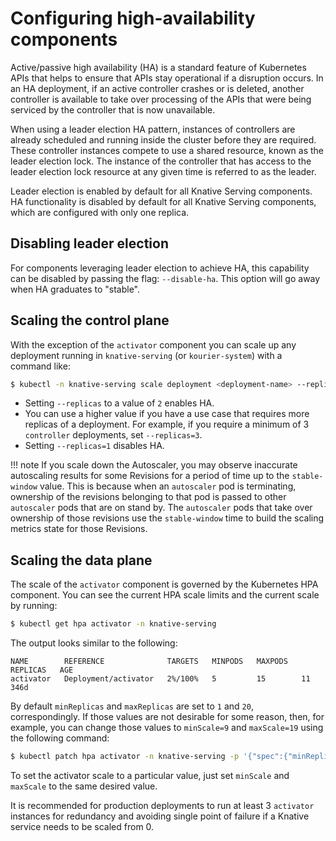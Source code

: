 # Configuring high-availability components

Active/passive high availability (HA) is a standard feature of Kubernetes APIs that helps to ensure that APIs stay operational if a disruption occurs. In an HA deployment, if an active controller crashes or is deleted, another controller is available to take over processing of the APIs that were being serviced by the controller that is now unavailable.

When using a leader election HA pattern, instances of controllers are already scheduled and running inside the cluster before they are required. These controller instances compete to use a shared resource, known as the leader election lock. The instance of the controller that has access to the leader election lock resource at any given time is referred to as the leader.

Leader election is enabled by default for all Knative Serving components.
HA functionality is disabled by default for all Knative Serving components, which are configured with only one replica.

## Disabling leader election

For components leveraging leader election to achieve HA, this capability can be disabled by passing the flag: `--disable-ha`.  This option will go away when HA graduates to "stable".

## Scaling the control plane

With the exception of the `activator` component you can scale up any deployment running in `knative-serving` (or `kourier-system`) with a command like:

```bash
$ kubectl -n knative-serving scale deployment <deployment-name> --replicas=2
```

- Setting `--replicas` to a value of `2` enables HA.
- You can use a higher value if you have a use case that requires more replicas of a deployment. For example, if you require a minimum of 3 `controller` deployments, set `--replicas=3`.
- Setting `--replicas=1` disables HA.

!!! note
    If you scale down the Autoscaler, you may observe inaccurate autoscaling results for some Revisions for a period of time up to the `stable-window` value. This is because when an `autoscaler` pod is terminating, ownership of the revisions belonging to that pod is passed to other `autoscaler` pods that are on stand by. The `autoscaler` pods that take over ownership of those revisions use the `stable-window` time to build the scaling metrics state for those Revisions.

## Scaling the data plane

The scale of the `activator` component is governed by the Kubernetes HPA component. You can see the current HPA scale limits and the current scale by running:

```bash
$ kubectl get hpa activator -n knative-serving
```

The output looks similar to the following:

```{ .bash .no-copy }
NAME        REFERENCE              TARGETS   MINPODS   MAXPODS   REPLICAS   AGE
activator   Deployment/activator   2%/100%   5         15        11         346d
```

By default `minReplicas` and `maxReplicas` are set to `1` and `20`, correspondingly. If those values are not desirable for some reason, then, for example, you can change those values to `minScale=9` and `maxScale=19` using the following command:

```bash
$ kubectl patch hpa activator -n knative-serving -p '{"spec":{"minReplicas":9,"maxReplicas":19}}'
```

To set the activator scale to a particular value, just set `minScale` and `maxScale` to the same desired value.

It is recommended for production deployments to run at least 3 `activator` instances for redundancy and avoiding single point of failure if a Knative service needs to be scaled from 0.
